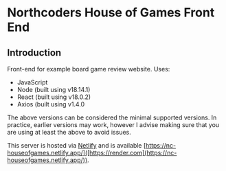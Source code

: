 # Northcoders House of Games Front End

## Introduction

Front-end for example board game review website. Uses:

* JavaScript
* Node (built using v18.14.1)
* React (built using v18.0.2)
* Axios (built using v1.4.0

The above versions can be considered the minimal supported versions. In practice, earlier versions may work, however I advise making sure that you are using at least the above to avoid issues.

This server is hosted via [Netlify](https://render.com) and is available [https://nc-houseofgames.netlify.app/]([https://render.com](https://nc-houseofgames.netlify.app/)).
